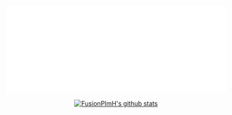 <div align="center">
	<br>
	<a href="https://raw.githubusercontent.com/FusionPlmH/FusionPlmH/master/header.svg">
		<img src="header.svg" width="495" height="195">
	</a>
	<br>
</div>

<div align="center">

[![FusionPlmH's github stats](https://github-readme-stats.vercel.app/api?username=FusionPlmH&show_icons=true&title_color=fff&icon_color=79ff97&text_color=9f9f9f&bg_color=151515)](https://github.com/FusionPlmH)
</div>
